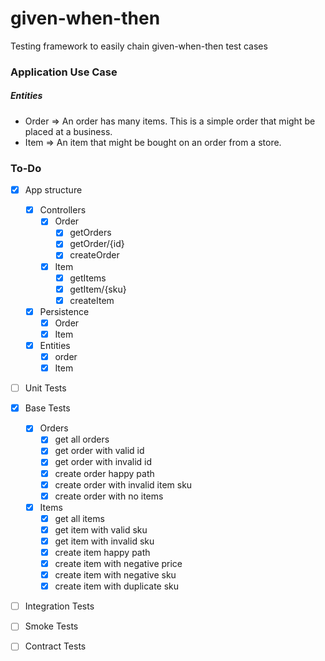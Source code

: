 # given-when-then
Testing framework to easily chain given-when-then test cases

### Application Use Case
##### Entities
- Order => An order has many items. This is a simple order that might be placed at a business.
- Item => An item that might be bought on an order from a store. 

### To-Do
- [x] App structure
    - [x] Controllers
        - [x] Order
            - [x] getOrders
            - [x] getOrder/{id}
            - [x] createOrder
        - [x] Item
            - [x] getItems
            - [x] getItem/{sku}
            - [x] createItem
    - [x] Persistence
      - [x] Order
      - [x] Item
    - [x] Entities
        - [x] order
        - [x] Item
- [ ] Unit Tests
- [x] Base Tests
    - [x] Orders
        - [x] get all orders
        - [x] get order with valid id
        - [x] get order with invalid id
        - [x] create order happy path
        - [x] create order with invalid item sku
        - [x] create order with no items
    - [x] Items
        - [x] get all items
        - [x] get item with valid sku
        - [x] get item with invalid sku
        - [x] create item happy path
        - [x] create item with negative price
        - [x] create item with negative sku
        - [x] create item with duplicate sku
- [ ] Integration Tests
- [ ] Smoke Tests  
- [ ] Contract Tests      
    